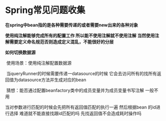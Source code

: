 # Spring常见问题收集

**在spring中bean指的是各种需要传递的或者需要new出来的各种对象**

**使用纯注解能够完成所有的配置工作 所以能不使用注解就不使用注解 当然使用注解需要定义命名规范否则造成定义混乱，不能很好的分层**

**如何切换数据源**

​		使用场景：使用纯注解配置数据源

​		当queryRunner的时候需要传递一datasource的时候 它会去访问所有的找所有返回值为datasource方法并生成对应的bean

​	猜想：能否通过配置beanfactory类中的成员变量并为成员变量书写注解  一般不用

当对参数进行匹配的时候会先把所有返回值匹配的执行一遍  然后根据bean 的id进行选择  难道就不能直接找跟id匹配的吗 先找返回值不会造成耗时操作吗





